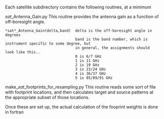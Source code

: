 Each satellite subdirectory contains the following routines, at a minimum

*sat*_Antenna_Gain.py
    This routine provides the antenna gain as a function of off-boresight angle.

    *sat*_Antenna_Gain(delta,band)  delta is the off-boresight angle in degrees
                                    band is the band number, which is instrument specific to some degree, but
                                    in general, the assignments should look like this..
                                    0 is 6/7 GHz
                                    1 is 11 GHz
                                    2 is 19 GHz
                                    3 is 23/24 GHz
                                    4 is 36/37 GHz
                                    5 is 85/89/91 GHz

make_*sat*_footprints_for_resampling.py
    This routine reads some sort of file with footprint locations, and then calculates target and source
    patterns at the appropriate subset of those locations.
    

Once these are set up, the actual calculation of the fooprint weights is done in fortran
